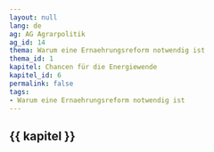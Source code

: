 ```yaml
---
layout: null
lang: de
ag: AG Agrarpolitik
ag_id: 14
thema: Warum eine Ernaehrungsreform notwendig ist
thema_id: 1
kapitel: Chancen für die Energiewende
kapitel_id: 6
permalink: false
tags:
- Warum eine Ernaehrungsreform notwendig ist
---
```


## {{ kapitel }}
